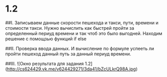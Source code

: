 # 1.2

##I.
Записываем данные скорости пешехода и такси, пути, времени и стоимости такси. Нужно вычислить как быстрей пройти за определенный периуд времени и так чтоб это было выгодней. Находим решение с помощзью функций if else

##II.
Проверка ввода данных. И вычисление по формуле успееть ли пройти пешеход данный путь за данный периуд времени.

##III.
![Окно результата для задания 1.2]
(http://cs624429.vk.me/v624429271/3da41/bZcULkrQ98A.jpg)
